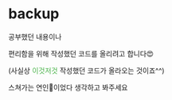 # backup
공부했던 내용이나 

편리함을 위해 작성했던 코드를 올리려고 합니다😍

(사실상 <span style="color:#4AB34A">이것저것</span> 작성했던 코드가 올라오는 것이죠^^)

스쳐가는 연인💛이었다 생각하고 봐주세요
